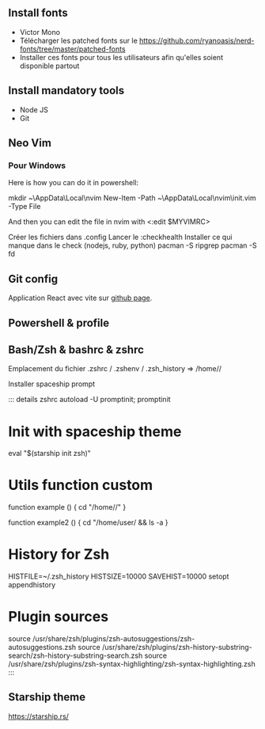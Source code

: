 ## Install fonts

- Victor Mono
- Télécharger les patched fonts sur le https://github.com/ryanoasis/nerd-fonts/tree/master/patched-fonts
- Installer ces fonts pour tous les utilisateurs afin qu'elles soient disponible partout

## Install mandatory tools

- Node JS
- Git

## Neo Vim

### Pour Windows

Here is how you can do it in powershell:

mkdir ~\AppData\Local\nvim New-Item -Path ~\AppData\Local\nvim\init.vim -Type File

And then you can edit the file in nvim with <:edit $MYVIMRC>

Créer les fichiers dans .config
Lancer le :checkhealth
Installer ce qui manque dans le check (nodejs, ruby, python)
pacman -S ripgrep
pacman -S fd

## Git config

Application React avec vite sur [github page](https://fabcre.github.io/React-Git-Help/).

## Powershell & profile

## Bash/Zsh & bashrc & zshrc

Emplacement du fichier .zshrc / .zshenv / .zsh_history => /home/<user>/

Installer spaceship prompt

::: details zshrc
autoload -U promptinit; promptinit

# Init with spaceship theme
eval "$(starship init zsh)"

# Utils function custom
function example () {
    cd "/home/<user>/" 
}

function example2 () {
    cd "/home/user/ && ls -a
}

# History for Zsh
HISTFILE=~/.zsh_history
HISTSIZE=10000
SAVEHIST=10000
setopt appendhistory

# Plugin sources
source /usr/share/zsh/plugins/zsh-autosuggestions/zsh-autosuggestions.zsh
source /usr/share/zsh/plugins/zsh-history-substring-search/zsh-history-substring-search.zsh
source /usr/share/zsh/plugins/zsh-syntax-highlighting/zsh-syntax-highlighting.zsh
:::

## Starship theme

https://starship.rs/